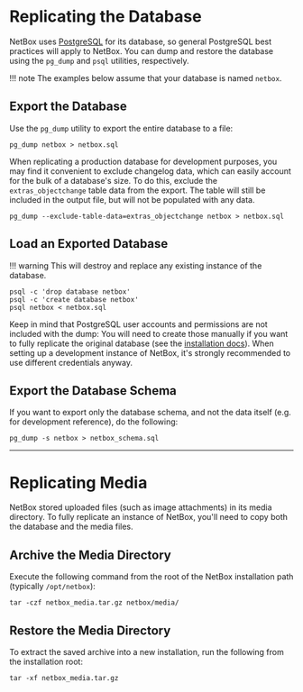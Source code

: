 # Replicating the Database

NetBox uses [PostgreSQL](https://www.postgresql.org/) for its database, so general PostgreSQL best practices will apply to NetBox. You can dump and restore the database using the `pg_dump` and `psql` utilities, respectively.

!!! note
    The examples below assume that your database is named `netbox`.

## Export the Database

Use the `pg_dump` utility to export the entire database to a file:

```no-highlight
pg_dump netbox > netbox.sql
```

When replicating a production database for development purposes, you may find it convenient to exclude changelog data, which can easily account for the bulk of a database's size. To do this, exclude the `extras_objectchange` table data from the export. The table will still be included in the output file, but will not be populated with any data.

```no-highlight
pg_dump --exclude-table-data=extras_objectchange netbox > netbox.sql
```

## Load an Exported Database

!!! warning
    This will destroy and replace any existing instance of the database.

```no-highlight
psql -c 'drop database netbox'
psql -c 'create database netbox'
psql netbox < netbox.sql
```

Keep in mind that PostgreSQL user accounts and permissions are not included with the dump: You will need to create those manually if you want to fully replicate the original database (see the [installation docs](../installation/1-postgresql.md)). When setting up a development instance of NetBox, it's strongly recommended to use different credentials anyway.

## Export the Database Schema

If you want to export only the database schema, and not the data itself (e.g. for development reference), do the following:

```no-highlight
pg_dump -s netbox > netbox_schema.sql
```

---

# Replicating Media

NetBox stored uploaded files (such as image attachments) in its media directory. To fully replicate an instance of NetBox, you'll need to copy both the database and the media files.

## Archive the Media Directory

Execute the following command from the root of the NetBox installation path (typically `/opt/netbox`):

```no-highlight
tar -czf netbox_media.tar.gz netbox/media/
```

## Restore the Media Directory

To extract the saved archive into a new installation, run the following from the installation root:

```no-highlight
tar -xf netbox_media.tar.gz
```
